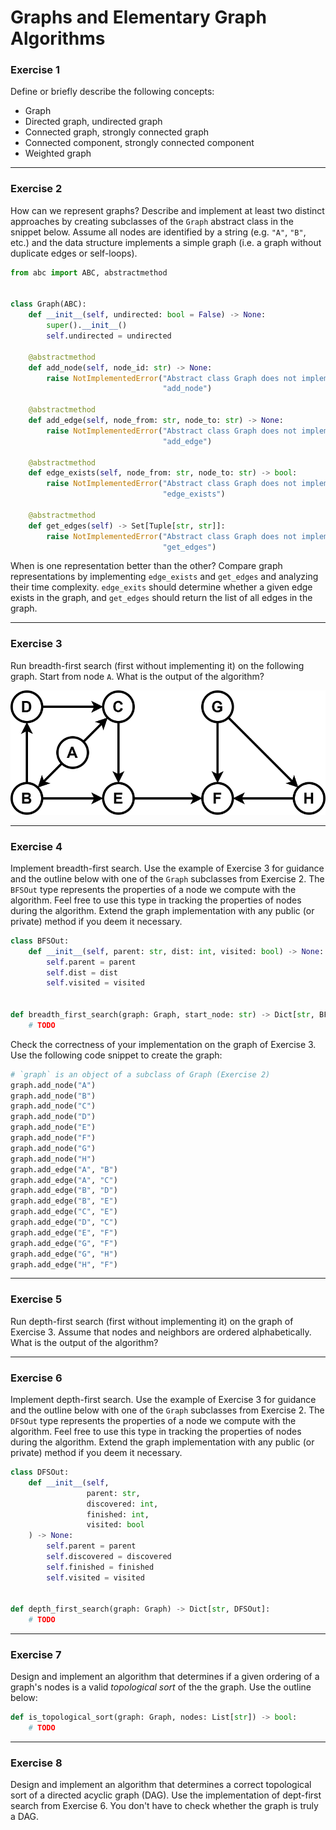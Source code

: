 # Graphs and Elementary Graph Algorithms

### Exercise 1

Define or briefly describe the following concepts:
- Graph
- Directed graph, undirected graph
- Connected graph, strongly connected graph
- Connected component, strongly connected component
- Weighted graph

---

### Exercise 2

How can we represent graphs? Describe and implement at least two distinct approaches by creating subclasses of the `Graph` abstract class in the snippet below. Assume all nodes are identified by a string (e.g. `"A"`, `"B"`, etc.) and the data structure implements a simple graph (i.e. a graph without duplicate edges or self-loops).

```py
from abc import ABC, abstractmethod


class Graph(ABC):
    def __init__(self, undirected: bool = False) -> None:
        super().__init__()
        self.undirected = undirected

    @abstractmethod
    def add_node(self, node_id: str) -> None:
        raise NotImplementedError("Abstract class Graph does not implement "
                                  "add_node")

    @abstractmethod
    def add_edge(self, node_from: str, node_to: str) -> None:
        raise NotImplementedError("Abstract class Graph does not implement "
                                  "add_edge")

    @abstractmethod
    def edge_exists(self, node_from: str, node_to: str) -> bool:
        raise NotImplementedError("Abstract class Graph does not implement "
                                  "edge_exists")

    @abstractmethod
    def get_edges(self) -> Set[Tuple[str, str]]:
        raise NotImplementedError("Abstract class Graph does not implement "
                                  "get_edges")
```

When is one representation better than the other? Compare graph representations by implementing `edge_exists` and `get_edges` and analyzing their time complexity. `edge_exits` should determine whether a given edge exists in the graph, and `get_edges` should return the list of all edges in the graph.

---

### Exercise 3

Run breadth-first search (first without implementing it) on the following graph. Start from node `A`. What is the output of the algorithm?

![Directed graph](img/09_graphs_exercise03.svg)

---

### Exercise 4

Implement breadth-first search. Use the example of Exercise 3 for guidance and the outline below with one of the `Graph` subclasses from Exercise 2. The `BFSOut` type represents the properties of a node we compute with the algorithm. Feel free to use this type in tracking the properties of nodes during the algorithm. Extend the graph implementation with any public (or private) method if you deem it necessary.

```py
class BFSOut:
    def __init__(self, parent: str, dist: int, visited: bool) -> None:
        self.parent = parent
        self.dist = dist
        self.visited = visited


def breadth_first_search(graph: Graph, start_node: str) -> Dict[str, BFSOut]:
    # TODO
```

Check the correctness of your implementation on the graph of Exercise 3. Use the following code snippet to create the graph:

```py
# `graph` is an object of a subclass of Graph (Exercise 2)
graph.add_node("A")
graph.add_node("B")
graph.add_node("C")
graph.add_node("D")
graph.add_node("E")
graph.add_node("F")
graph.add_node("G")
graph.add_node("H")
graph.add_edge("A", "B")
graph.add_edge("A", "C")
graph.add_edge("B", "D")
graph.add_edge("B", "E")
graph.add_edge("C", "E")
graph.add_edge("D", "C")
graph.add_edge("E", "F")
graph.add_edge("G", "F")
graph.add_edge("G", "H")
graph.add_edge("H", "F")
```

---

### Exercise 5

Run depth-first search (first without implementing it) on the graph of Exercise 3. Assume that nodes and neighbors are ordered alphabetically. What is the output of the algorithm?

---

### Exercise 6

Implement depth-first search. Use the example of Exercise 3 for guidance and the outline below with one of the `Graph` subclasses from Exercise 2. The `DFSOut` type represents the properties of a node we compute with the algorithm. Feel free to use this type in tracking the properties of nodes during the algorithm. Extend the graph implementation with any public (or private) method if you deem it necessary.


```py
class DFSOut:
    def __init__(self,
                 parent: str,
                 discovered: int,
                 finished: int,
                 visited: bool
    ) -> None:
        self.parent = parent
        self.discovered = discovered
        self.finished = finished
        self.visited = visited


def depth_first_search(graph: Graph) -> Dict[str, DFSOut]:
    # TODO
```

---

### Exercise 7

Design and implement an algorithm that determines if a given ordering of a graph's nodes is a valid *topological sort* of the the graph. Use the outline below:

```py
def is_topological_sort(graph: Graph, nodes: List[str]) -> bool:
    # TODO
```

---

### Exercise 8

Design and implement an algorithm that determines a correct topological sort of a directed acyclic graph (DAG). Use the implementation of dept-first search from Exercise 6. You don't have to check whether the graph is truly a DAG.
